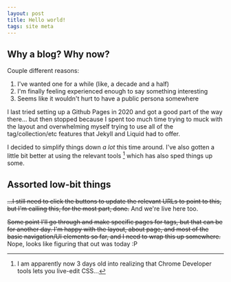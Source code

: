 ```yaml
---
layout: post
title: Hello world!
tags: site meta
---
```

## Why a blog? Why now?

Couple different reasons:
1. I've wanted one for a while (like, a decade and a half) 
2. I'm finally feeling experienced enough to say something interesting
3. Seems like it wouldn't hurt to have a public persona somewhere

I last tried setting up a Github Pages in 2020 and got a good part of the way there... but then stopped because I spent too much time trying to muck with the layout and overwhelming myself trying to use all of the tag/collection/etc features that Jekyll and Liquid had to offer.

I decided to simplify things down *a lot* this time around. I've also gotten a little bit better at using the relevant tools [^chrome] which has also sped things up some. 

[^chrome]: I am apparently now 3 days old into realizing that Chrome Developer tools lets you live-edit CSS...

## Assorted low-bit things
 
~~...I still need to click the buttons to update the relevant URLs to point to this, but I'm calling this, for the most part, done.~~ And we're live here too. 

~~Some point I'll go through and make specific pages for tags, but that can be for another day. I'm happy with the layout, about page, and most of the basic navigation/UI elements so far, and I need to wrap this up somewhere.~~ Nope, looks like figuring that out was today :P


